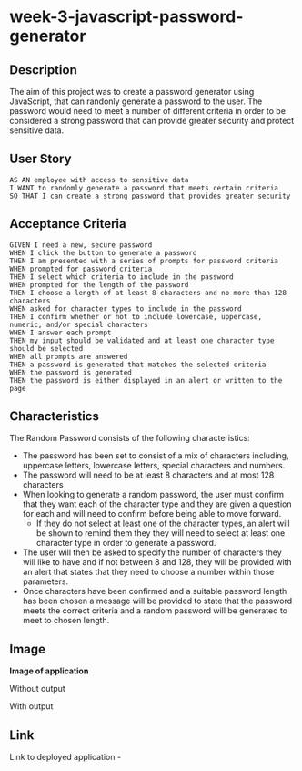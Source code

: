 # week-3-javascript-password-generator

## Description 

The aim of this project was to create a password generator using JavaScript, that can randonly generate a password to the user. The password would need to meet a number of different criteria in order to be considered a strong password that can provide greater security and protect sensitive data. 

## User Story

```
AS AN employee with access to sensitive data
I WANT to randomly generate a password that meets certain criteria
SO THAT I can create a strong password that provides greater security
```

## Acceptance Criteria

```
GIVEN I need a new, secure password
WHEN I click the button to generate a password
THEN I am presented with a series of prompts for password criteria
WHEN prompted for password criteria
THEN I select which criteria to include in the password
WHEN prompted for the length of the password
THEN I choose a length of at least 8 characters and no more than 128 characters
WHEN asked for character types to include in the password
THEN I confirm whether or not to include lowercase, uppercase, numeric, and/or special characters
WHEN I answer each prompt
THEN my input should be validated and at least one character type should be selected
WHEN all prompts are answered
THEN a password is generated that matches the selected criteria
WHEN the password is generated
THEN the password is either displayed in an alert or written to the page
```

## Characteristics

The Random Password consists of the following characteristics:

* The password has been set to consist of a mix of characters including, uppercase letters, lowercase letters, special characters and numbers.
* The password will need to be at least 8 characters and at most 128 characters 
* When looking to generate a random password, the user must confirm that they want each of the character type and they are given a question for each and will need to confirm before being able to move forward.
    * If they do not select at least one of the character types, an alert will be shown to remind them they they will need to select at least one character type in order to generate a password.
* The user will then be asked to specify the number of characters they will like to have and if not between 8 and 128, they will be provided with an alert that states that they need to choose a number within those parameters. 
* Once characters have been confirmed and a suitable password length has been chosen a message will be provided to state that the password meets the correct criteria and a random password will be generated to meet to chosen length.

## Image

**Image of application**

Without output 



With output


## Link 

Link to deployed application - 